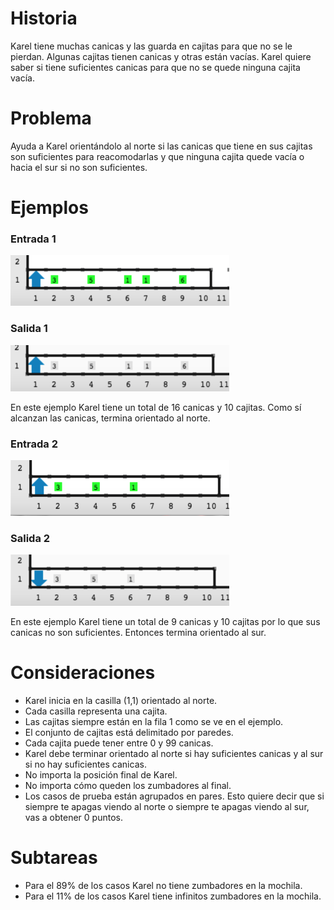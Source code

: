 # Historia

Karel tiene muchas canicas y las guarda en cajitas para que no se le pierdan. Algunas cajitas tienen canicas y otras están vacías. Karel quiere saber si tiene suficientes canicas para que no se quede ninguna cajita vacía.

# Problema

Ayuda a Karel orientándolo al norte si las canicas que tiene en sus cajitas son suficientes para reacomodarlas y que ninguna cajita quede vacía o hacia el sur si no son suficientes.

# Ejemplos

### Entrada 1

![Entrada 1](entrada1.png)

### Salida 1

![Salida 1](salida1.png)

En este ejemplo Karel tiene un total de 16 canicas y 10
cajitas. Como sí alcanzan las canicas, termina orientado al norte.

### Entrada 2

![Entrada 2](entrada2.png)

### Salida 2

![Salida 2](salida2.png)

En este ejemplo Karel tiene un total de 9 canicas y 10
cajitas por lo que sus canicas no son suficientes.
Entonces termina orientado al sur.

# Consideraciones

- Karel inicia en la casilla (1,1) orientado al norte.
- Cada casilla representa una cajita.
- Las cajitas siempre están en la fila 1 como se ve en el ejemplo.
- El conjunto de cajitas está delimitado por paredes.
- Cada cajita puede tener entre 0 y 99 canicas.
- Karel debe terminar orientado al norte si hay suficientes canicas y al sur si no hay suficientes canicas.
- No importa la posición final de Karel.
- No importa cómo queden los zumbadores al final.
- Los casos de prueba están agrupados en pares. Esto quiere decir que si siempre te apagas viendo al norte o siempre te apagas viendo al sur, vas a obtener 0 puntos.

# Subtareas

- Para el 89% de los casos Karel no tiene zumbadores en la mochila.
- Para el 11% de los casos Karel tiene infinitos zumbadores en la mochila.
